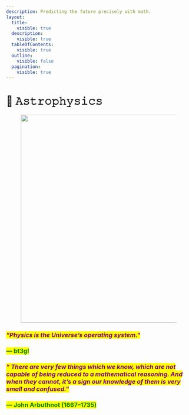 ```yaml
---
description: Predicting the future precisely with math.
layout:
  title:
    visible: true
  description:
    visible: true
  tableOfContents:
    visible: true
  outline:
    visible: false
  pagination:
    visible: true
---
```


# 🔭 𝙰𝚜𝚝𝚛𝚘𝚙𝚑𝚢𝚜𝚒𝚌𝚜

<figure><img src="../../../.gitbook/assets/pexels-btgl-♡-3894169 (1).jpg" alt="" width="563"><figcaption></figcaption></figure>

### _<mark style="color:purple;">"Physics is the Universe’s operating system."</mark>_&#x20;

### <mark style="color:green;">— bt3gl</mark>



### _<mark style="color:purple;">" There are very few things which we know, which are not capable of being reduced to a mathematical reasoning. And when they cannot, it’s a sign our knowledge of them is very small and confused."</mark>_

### <mark style="color:green;">— John Arbuthnot (1667–1735)</mark>
